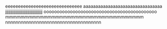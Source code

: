 eeeeeeeeeeeeeeeeeeeeeeeeeeeeee
aaaaaaaaaaaaaaaaaaaaaaaaaaaaaaaa
jjjjjjjjjjjjjjjjjjjjjjjjjjjjjjjjjjj
ooooooooooooooooooooooooooooooooooooooooooo
mmmmmmmmmmmmmmmmmmmmmmmmmmmmmmmmmmmm
nnnnnnnnnnnnnnnnnnnnnnnnnnnnnnnnnnnnn
